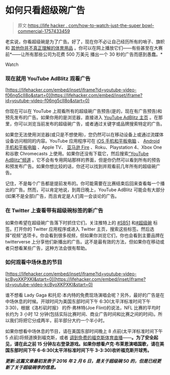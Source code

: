 # 如何只看超级碗广告

> 原文:[https://life hacker . com/how-to-watch-just-the-super bowl-commercial-1757433459](https://lifehacker.com/how-to-watch-just-the-super-bowl-commercials-1757433459)

老实说，你看超级碗是为了广告。好了，现在你不必让自己经历所有的哨子、旗帜和 [其他你并不真正理解的体育用品](https://lifehacker.com/how-to-fake-your-way-through-super-bowl-li-without-know-1791893003) 。你可以在网上播放它们——有些甚至在大赛前*——让所有那些公司为花费 500 万美元 播出一个 30 秒的广告而感到愚蠢。* 

Watch

### **现在就用 YouTube AdBlitz 观看广告**

 [https://lifehacker.com/embed/inset/iframe?id=youtube-video-f06ng5cII8o&start=0](https://lifehacker.com/embed/inset/iframe?id=youtube-video-f06ng5cII8o&start=0) 

你现在可以在 YouTube 上观看所有的超级碗广告预告(是的，现在有广告预告)和预先发布的广告。如果你用的是浏览器，直接进入 [YouTube AdBlitz 主页](https://adblitz.withyoutube.com/#!/teasers) 。在那里，你可以浏览当前发布的超级碗广告，或者通过关键字或品牌搜索特定的广告。

如果您无法使用浏览器(或只是不想使用)，您仍然可以在移动设备上或通过流媒体设备访问相同的内容。YouTube 应用程序可在 [iOS 手机和平板电脑](https://itunes.apple.com/us/app/youtube/id544007664?mt=8) 、 [Android 手机和平板电脑](https://play.google.com/store/apps/details?id=com.google.android.youtube&hl=en) 、Apple TV、 [亚马逊 Fire](http://www.amazon.com/youtube-com-YouTube/dp/B00I0GS2SS?asc_campaign=InlineText&asc_refurl=https://lifehacker.com/how-to-watch-just-the-super-bowl-commercials-1757433459&asc_source=&tag=kinjalifehackerlink-20) 、Roku、Playstation 4、Xbox One 和谷歌 Chromecasts 上使用。如果你还没有下载它，然后搜索[“YouTube AdBlitz”频道](https://www.youtube.com/user/adblitz) 。它不会有专用网站那样的界面，但是你仍然可以看到所有的预告和预发布广告。如果你想比较的话，你还可以找到并观看前几年所有的超级碗广告。

记住，不是每个广告都是提前发布的。你可能需要在比赛结束后回来查看每一个播出的广告。然而，可以肯定地说，到周日晚上，YouTube AdBlitz 可能会有大部分(如果不是全部)广告，而且肯定是人们周一会谈论的广告。

### **在 Twitter 上查看带有超级碗标签的新广告**

如果你希望在超级碗广告落下时抓住它们，关注推特上的 [#SB51](https://twitter.com/hashtag/sb50) 和[#超级碗](https://twitter.com/hashtag/superbowl) 标签。打开你的 Twitter 应用程序或进入 Twitter 主页，搜索这些标签。然后选择“视频”选项卡。你会看到很多视频，但如果你浏览它们，你也会看到主要品牌在 twitterverse 上分享他们新播出的广告。这不是最有效的方法，但如果你在移动或者只想看某些广告，这种方法会很有帮助。

### **如何观看中场休息的节目**

 [https://lifehacker.com/embed/inset/iframe?id=youtube-video-kcByoXKPXKI&start=0](https://lifehacker.com/embed/inset/iframe?id=youtube-video-kcByoXKPXKI&start=0) 

谁不想看 Lady Gaga 和托尼·本内特的免费现场演唱会呢？另外，最好的广告是在中场休息的时候。开球时间为美国东部时间下午 6:30(太平洋标准时间下午 3:30)，根据《洛杉矶时报》 的乔·弗林特(Joe Flint)的说法，NFL 比赛的平均时长约为 3 小时 12 分钟(包括实际比赛时间、商业广告时间和比赛之间的时间)。所以我们将把它分成两半，前半部分大约一个半小时。

如果你想看中场休息的节目，请在美国东部时间晚上 8 点前(太平洋标准时间下午 5 点前)将频道换到福克斯，或者 [调到免费的福克斯体育直播](https://lifehacker.com/how-to-live-stream-super-bowl-51-on-any-device-even-if-1791835959)——[](http://lifehacker.com/catch-up-on-the-super-bowl-during-half-time-and-still-m-1757205890)**。为了安全起见，请在此之前 15 分钟左右登录游戏。如果你想看卢克·布莱恩演唱国歌，请在美国东部时间下午 6-6:30(太平洋标准时间下午 3-3:30)收听福克斯开球秀。**

***更新:这篇文章最初发表于 2016 年 2 月 6 日，是关于超级碗 50 的，但是已经更新了关于超级碗李的信息。***